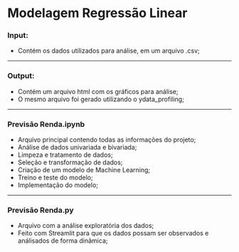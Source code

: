 # Modelagem Regressão Linear

### Input:

- Contém os dados utilizados para análise, em um arquivo .csv;

---

### Output:

- Contém um arquivo html com os gráficos para análise;
- O mesmo arquivo foi gerado utilizando o ydata_profiling;

---

### Previsão Renda.ipynb

- Arquivo principal contendo todas as informações do projeto;
- Análise de dados univariada e bivariada;
- Limpeza e tratamento de dados;
- Seleção e transformação de dados;
- Criação de um modelo de Machine Learning;
- Treino e teste do modelo;
- Implementação do modelo;

---
 
### Previsão Renda.py

- Arquivo com a análise exploratória dos dados;
- Feito com Streamlit para que os dados possam ser observados e análisados de forma dinâmica;
